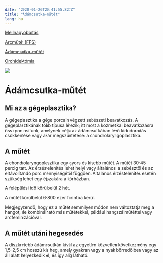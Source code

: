 ```yaml
---
date: "2020-01-26T20:41:55.827Z"
title: "Ádámcsutka-műtét"
lang: hu
---
```


<div class="floating-columns">

<div class="floating-bar">

[Mellnagyobbítás](/#/entry?id=feminizalas-mellnagyobbito-mutet)

[Arcműtét (FFS)](/#/entry?id=feminizalas-arcmutet)

[Ádámcsutka-műtét](/#/entry?id=feminizalas-adamcsutka-mutet)

[Orchidektómia](/#/entry?id=feminizalas-orchidectomia)

</div>

<div class="wiki-content">

<div class="header-image"><img src="assets/images/undraw_medicine.svg" /></div>

# Ádámcsutka-műtét

## Mi az a gégeplasztika?

A gégeplasztika a gége porcain végzett sebészeti beavatkozás. A gégeplasztikának több típusa létezik; itt most a kozmetikai beavatkozásra összpontosítunk, amelynek célja az ádámcsutkában lévő kidudorodás csökkentése vagy akár megszüntetése: a chondrolaryngoplasztika.

## A műtét

A chondrolaryngoplasztika egy gyors és kisebb műtét. A műtét 30-45 percig tart. Az érzéstelenítés lehet helyi vagy általános, a sebésztől és az eltávolítandó porc mennyiségétől függően. Általános érzéstelenítés esetén szükség lehet egy éjszakára a kórházban.

A felépülési idő körülbelül 2 hét.

A műtét körülbelül 6-800 ezer forintba kerül.

Megjegyzendő, hogy ez a műtét semmilyen módon nem változtatja meg a hangot, de kombinálható más műtétekkel, például hangszálműtéttel vagy arcfeminizációval.

## A műtét utáni hegesedés

A diszkrétebb ádámcsutkán kívül az egyetlen közvetlen következmény egy 1,5-2,5 cm hosszú kis heg, amely gyakran vagy a nyak bőrredőiben vagy az áll alatt helyezkedik el, és így alig látható.

</div>